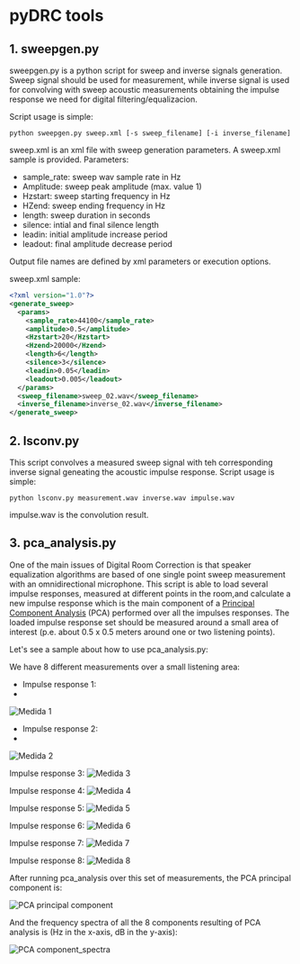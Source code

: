  # pyDRC tools
 
 ## 1. sweepgen.py
 
 sweepgen.py is a python script for sweep and inverse signals generation. Sweep signal should be used for measurement, while inverse signal is used for convolving with sweep acoustic measurements obtaining the impulse response we need for digital filtering/equalizacion.
 
 Script usage is simple:
 
 `python sweepgen.py sweep.xml [-s sweep_filename] [-i inverse_filename]`

sweep.xml is an xml file with sweep generation parameters. A sweep.xml sample is provided. Parameters:

- sample_rate: sweep wav sample rate in Hz
- Amplitude: sweep peak amplitude (max. value 1)
- Hzstart: sweep starting frequency in Hz
- HZend: sweep ending frequency in Hz
- length: sweep duration in seconds
- silence: intial and final silence length
- leadin: initial amplitude increase period
- leadout: final amplitude decrease period 

Output file names are defined by xml parameters or execution options.

sweep.xml sample:

```xml
<?xml version="1.0"?>
<generate_sweep>
  <params>
    <sample_rate>44100</sample_rate>
    <amplitude>0.5</amplitude>
    <Hzstart>20</Hzstart>
    <Hzend>20000</Hzend>
    <length>6</length>
    <silence>3</silence>
    <leadin>0.05</leadin>
    <leadout>0.005</leadout>
  </params>
  <sweep_filename>sweep_02.wav</sweep_filename>
  <inverse_filename>inverse_02.wav</inverse_filename>
</generate_sweep>
```

## 2. lsconv.py

This script convolves a measured sweep signal with teh corresponding inverse signal geneating the acoustic impulse response. Script usage is simple:

`python lsconv.py measurement.wav inverse.wav impulse.wav`

impulse.wav is the convolution result.

## 3. pca_analysis.py

One of the main issues of Digital Room Correction is that speaker equalization algorithms are based of one single point sweep measurement with an omnidirectional microphone. This script is able to load several impulse responses, measured at different points in the room,and calculate a new impulse response which is the main component of a [Principal Component Analysis](https://en.wikipedia.org/wiki/Principal_component_analysis) (PCA) performed over all the impulses responses. The loaded impulse response set should be measured around a small area of interest (p.e. about 0.5 x 0.5 meters around one or two listening points). 

Let's see a sample about how to use pca_analysis.py:

We have 8 different measurements over a small listening area:

- Impulse response 1:
- 
![Medida 1](sample_plots/impulse_spectrum_impulse_sweep_left_01.wav.png)

- Impulse response 2:
- 
![Medida 2](sample_plots/impulse_spectrum_impulse_sweep_left_02.wav.png)

Impulse response 3:
![Medida 3](sample_plots/impulse_spectrum_impulse_sweep_left_03.wav.png)

Impulse response 4:
![Medida 4](sample_plots/impulse_spectrum_impulse_sweep_left_04.wav.png)

Impulse response 5:
![Medida 5](sample_plots/impulse_spectrum_impulse_sweep_left_05.wav.png)

Impulse response 6:
![Medida 6](sample_plots/impulse_spectrum_impulse_sweep_left_06.wav.png)

Impulse response 7:
![Medida 7](sample_plots/impulse_spectrum_impulse_sweep_left_07.wav.png)

Impulse response 8:
![Medida 8](sample_plots/impulse_spectrum_impulse_sweep_left_08.wav.png)

After running pca_analysis over this set of measurements, the PCA principal component is:

![PCA principal component](sample_plots/Spectrum_PCA_principal.png)

And the frequency spectra of all the 8 components resulting of PCA analysis is (Hz in the x-axis, dB in the y-axis):

![PCA component_spectra](sample_plots/spectrum_PCA.png)
